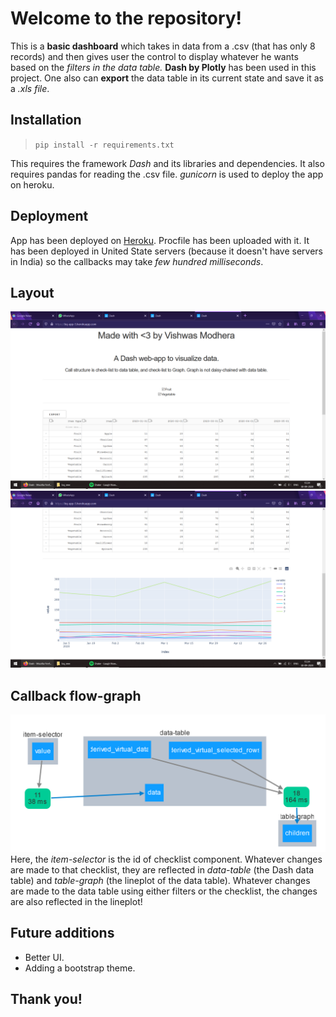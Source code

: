 # Welcome to the repository!
This is a __basic dashboard__ which takes in data from a .csv (that has only 8 records) and then gives user the control to display whatever he wants based on the _filters in the data table._ __Dash by Plotly__ has been used in this project. One also can __export__ the data table in its current state and save it as a _.xls file_. 

## Installation
> `pip install -r requirements.txt`

This requires the framework _Dash_ and its libraries and dependencies. It also requires pandas for reading the .csv file.  _gunicorn_ is used to deploy the app on heroku.

## Deployment 
App has been deployed on [Heroku](https://bq-test-4.herokuapp.com/). Procfile has been uploaded with it. It has been deployed in United State servers (because it doesn't have servers in India) so the callbacks may take _few hundred milliseconds_.
## Layout 
![Layout of the application](https://raw.githubusercontent.com/vishxm/dash-dashboard/master/layout1.png)
![Layout of the application](https://raw.githubusercontent.com/vishxm/dash-dashboard/master/layout2.png)
## Callback flow-graph
![Callback](https://raw.githubusercontent.com/vishxm/dash-dashboard/master/callback.png)
Here, the _item-selector_ is the id of checklist component. Whatever changes are made to that checklist, they are reflected in _data-table_ (the Dash data table) and _table-graph_ (the lineplot of the data table).
Whatever changes are made to the data table using either filters or the checklist, the changes are also reflected in the lineplot!

## Future additions

* Better UI.
* Adding a bootstrap theme.

## Thank you!

